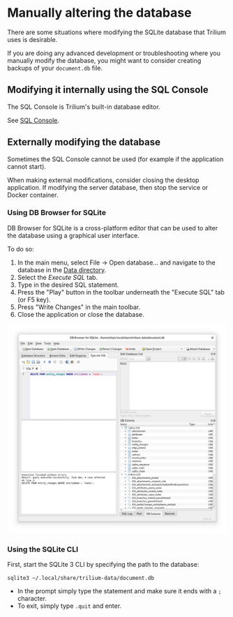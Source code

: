 # Manually altering the database
There are some situations where modifying the SQLite database that Trilium uses is desirable.

If you are doing any advanced development or troubleshooting where you manually modify the database, you might want to consider creating backups of your `document.db` file.

## Modifying it internally using the SQL Console

The SQL Console is Trilium's built-in database editor.

See <a class="reference-link" href="Manually%20altering%20the%20database/SQL%20Console.md">SQL Console</a>.

## Externally modifying the database

Sometimes the SQL Console cannot be used (for example if the application cannot start).

When making external modifications, consider closing the desktop application. If modifying the server database, then stop the service or Docker container.

### Using DB Browser for SQLite

DB Browser for SQLite is a cross-platform editor that can be used to alter the database using a graphical user interface.

To do so:

1.  In the main menu, select File → Open database… and navigate to the database in the [Data directory](../../Installation%20%26%20Setup/Data%20directory.md).
2.  Select the _Execute SQL_ tab.
3.  Type in the desired SQL statement.
4.  Press the "Play" button in the toolbar underneath the "Execute SQL" tab (or F5 key).
5.  Press "Write Changes" in the main toolbar.
6.  Close the application or close the database.

![](Manually%20altering%20the%20data.png)

### Using the SQLite CLI

First, start the SQLite 3 CLI by specifying the path to the database:

```
sqlite3 ~/.local/share/trilium-data/document.db
```

*   In the prompt simply type the statement and make sure it ends with a `;` character.
*   To exit, simply type `.quit` and enter.
